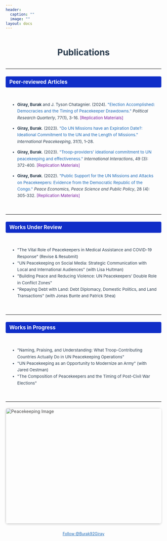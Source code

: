 ```yaml
---
header:
  caption: ""
  image: ""
layout: docs
---
```


<h1 style="text-align:center; padding: 15px; font-size: 2em; color: #2c3e50; text-shadow: 1px 1px 2px rgba(0, 0, 0, 0.1);">Publications</h1>

<hr style="border: 0; border-top: 1px solid #ccc; margin: 20px 0;" />

<h3 style="background-color:#102ec8; color:white; padding: 8px 12px; border-radius: 4px; font-size: 1.2em;">Peer-reviewed Articles</h3>

<div style="padding: 15px; line-height: 1.6; font-size: 0.95em; color: #2c3e50;">

* **Giray, Burak** and J. Tyson Chatagnier. (2024). <a href="https://doi.org/10.1177/10659129231190614" style="color:#1e6bb8; text-decoration: none;">"Election Accomplished: Democracies and the Timing of Peacekeeper Drawdowns."</a> <em>Political Research Quarterly</em>, 77(1), 3-16.
  <a href="/files/election_accomplished_supplementary_files.zip" style="color:#7b1fa2; text-decoration: none;">
    <i class="fas fa-download"></i> [Replication Materials]
  </a>

* **Giray, Burak**. (2023). <a href="https://doi.org/10.1080/13533312.2023.2246362" style="color:#1e6bb8; text-decoration: none;">"Do UN Missions have an Expiration Date?: Ideational Commitment to the UN and the Length of Missions."</a> <em>International Peacekeeping</em>, 31(1), 1–28.

* **Giray, Burak**. (2023). <a href="https://doi.org/10.1080/03050629.2023.2184813" style="color:#1e6bb8; text-decoration: none;">"Troop-providers' ideational commitment to UN peacekeeping and effectiveness."</a> <em>International Interactions</em>, 49 (3): 372-400.
  <a href="/files/replication_files_II.zip" style="color:#7b1fa2; text-decoration: none;">
    <i class="fas fa-download"></i> [Replication Materials]
  </a>

* **Giray, Burak**. (2022). <a href="https://doi.org/10.1515/peps-2022-0028" style="color:#1e6bb8; text-decoration: none;">"Public Support for the UN Missions and Attacks on Peacekeepers: Evidence from the Democratic Republic of the Congo."</a> <em>Peace Economics, Peace Science and Public Policy</em>, 28 (4): 305-332.
  <a href="/files/replication files PEPSPP.zip" style="color:#7b1fa2; text-decoration: none;">
    <i class="fas fa-download"></i> [Replication Materials]
  </a>
</div>

<hr style="border: 0; border-top: 1px solid #ccc; margin: 20px 0;" />

<h3 style="background-color:#102ec8; color:white; padding: 8px 12px; border-radius: 4px; font-size: 1.2em;">Works Under Review</h3>

<div style="padding: 15px; line-height: 1.6; font-size: 0.95em; color: #2c3e50;">

* "The Vital Role of Peacekeepers in Medical Assistance and COVID-19 Response" (Revise & Resubmit)
* "UN Peacekeeping on Social Media: Strategic Communication with Local and International Audiences" (with Lisa Hultman)
* "Building Peace and Reducing Violence: UN Peacekeepers’ Double Role in Conflict Zones"
* "Repaying Debt with Land: Debt Diplomacy, Domestic Politics, and Land Transactions" (with Jonas Bunte and Patrick Shea)

</div>

<hr style="border: 0; border-top: 1px solid #ccc; margin: 20px 0;" />

<h3 style="background-color:#102ec8; color:white; padding: 8px 12px; border-radius: 4px; font-size: 1.2em;">Works in Progress</h3>

<div style="padding: 15px; line-height: 1.6; font-size: 0.95em; color: #2c3e50;">

* "Naming, Praising, and Understanding: What Troop-Contributing Countries Actually Do in UN Peacekeeping Operations"
* "UN Peacekeeping as an Opportunity to Modernize an Army" (with Jared Oestman)
* "The Composition of Peacekeepers and the Timing of Post-Civil War Elections"

</div>

<hr style="border: 0; border-top: 1px solid #ccc; margin: 20px 0;" />

<img src="../../img/peacekeeping.jpg" alt="Peacekeeping Image" style="display: block; margin: 15px auto; width: 600px; height: 375px; border-radius: 8px; opacity: 0.8; box-shadow: 0 2px 6px rgba(0, 0, 0, 0.2);">

<div style="text-align:center; padding: 10px;">
  <a href="https://twitter.com/Burak92Giray?ref_src=twsrc%5Etfw" class="twitter-follow-button" data-show-count="false" style="color: #1e6bb8; font-size: 0.9em;">
    <i class="fab fa-twitter"></i> Follow @Burak92Giray
  </a>
  <script async src="https://platform.twitter.com/widgets.js" charset="utf-8"></script>
</div>
